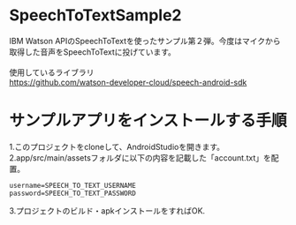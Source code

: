 # SpeechToTextSample2
IBM Watson APIのSpeechToTextを使ったサンプル第２弾。今度はマイクから取得した音声をSpeechToTextに投げています。
<BR>
<BR>
使用しているライブラリ<BR>
https://github.com/watson-developer-cloud/speech-android-sdk

# サンプルアプリをインストールする手順
1.このプロジェクトをcloneして、AndroidStudioを開きます。<BR>
2.app/src/main/assetsフォルダに以下の内容を記載した「account.txt」を配置。
```
username=SPEECH_TO_TEXT_USERNAME
password=SPEECH_TO_TEXT_PASSWORD
```

3.プロジェクトのビルド・apkインストールをすればOK.
